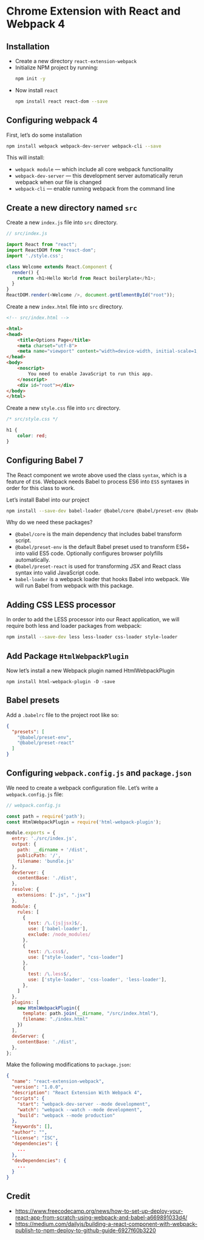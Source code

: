 # Chrome Extension with React and Webpack 4

## Installation

* Create a new directory `react-extension-webpack`
* Initialize NPM project by running:
    ```bash
    npm init -y
    ```
* Now install `react`
    ```bash
    npm install react react-dom --save
    ```

## Configuring webpack 4

First, let’s do some installation

```bash
npm install webpack webpack-dev-server webpack-cli --save
```

This will install:

* `webpack module` — which include all core webpack functionality
* `webpack-dev-server` — this development server automatically rerun webpack when our file is changed
* `webpack-cli` — enable running webpack from the command line


## Create a new directory named `src`

Create a new `index.js` file into `src` directory.

```js
// src/index.js

import React from "react";
import ReactDOM from "react-dom";
import './style.css';

class Welcome extends React.Component {
  render() {
    return <h1>Hello World from React boilerplate</h1>;
  }
}
ReactDOM.render(<Welcome />, document.getElementById("root"));
```

Create a new `index.html` file into `src` directory.

```html
<!-- src/index.html -->

<html>
<head>
    <title>Options Page</title>
    <meta charset="utf-8">
    <meta name="viewport" content="width=device-width, initial-scale=1, shrink-to-fit=no">
</head>
<body>
    <noscript>
        You need to enable JavaScript to run this app.
    </noscript>
    <div id="root"></div>
</body>
</html>
```

Create a new `style.css` file into `src` directory.


```css
/* src/style.css */

h1 {
    color: red;
}
```

## Configuring Babel 7

The React component we wrote above used the class `syntax`, which is a feature of `ES6`. Webpack needs Babel to process ES6 into `ES5` syntaxes in order for this class to work.

Let’s install Babel into our project

```bash
npm install --save-dev babel-loader @babel/core @babel/preset-env @babel/preset-react 
```

Why do we need these packages?

* `@babel/core` is the main dependency that includes babel transform script.
* `@babel/preset-env` is the default Babel preset used to transform ES6+ into valid ES5 code. Optionally configures browser polyfills automatically.
* `@babel/preset-react` is used for transforming JSX and React class syntax into valid JavaScript code.
* `babel-loader` is a webpack loader that hooks Babel into webpack. We will run Babel from webpack with this package.

## Adding CSS LESS processor

In order to add the LESS processor into our React application, we will require both less and loader packages from webpack:

```bash
npm install --save-dev less less-loader css-loader style-loader
```

## Add Package `HtmlWebpackPlugin` 

Now let’s install a new Webpack plugin named HtmlWebpackPlugin

```
npm install html-webpack-plugin -D -save
```

## Babel presets

Add a `.babelrc` file to the project root like so:

```json
{
  "presets": [
    "@babel/preset-env",
    "@babel/preset-react"
  ]
}
```

## Configuring `webpack.config.js` and `package.json`

We need to create a webpack configuration file. Let’s write a` webpack.config.js` file:

```js
// webpack.config.js

const path = require('path');
const HtmlWebpackPlugin = require('html-webpack-plugin');

module.exports = {
  entry: './src/index.js',
  output: {
    path: __dirname + '/dist',
    publicPath: '/',
    filename: 'bundle.js'
  },
  devServer: {
    contentBase: './dist',
  },
  resolve: {
    extensions: [".js", ".jsx"]
  },
  module: {
    rules: [
      {
        test: /\.(js|jsx)$/,
        use: ['babel-loader'],
        exclude: /node_modules/
      },
      {
        test: /\.css$/,
        use: ["style-loader", "css-loader"]
      },
      {
        test: /\.less$/,
        use: ['style-loader', 'css-loader', 'less-loader'],
      },
    ]
  },
  plugins: [
    new HtmlWebpackPlugin({
      template: path.join(__dirname, "/src/index.html"),
      filename: "./index.html"
    })
  ],
  devServer: {
    contentBase: './dist',
  },
};
```

Make the following modifications to `package.json`:

```json
{
  "name": "react-extension-webpack",
  "version": "1.0.0",
  "description": "React Extension With Webpack 4",
  "scripts": {
    "start": "webpack-dev-server --mode development",
    "watch": "webpack --watch --mode development",
    "build": "webpack --mode production"
  },
  "keywords": [],
  "author": "",
  "license": "ISC",
  "dependencies": {
    ...
  },
  "devDependencies": {
    ...
  }
}

```

## Credit

* https://www.freecodecamp.org/news/how-to-set-up-deploy-your-react-app-from-scratch-using-webpack-and-babel-a669891033d4/
* https://medium.com/dailyjs/building-a-react-component-with-webpack-publish-to-npm-deploy-to-github-guide-6927f60b3220



